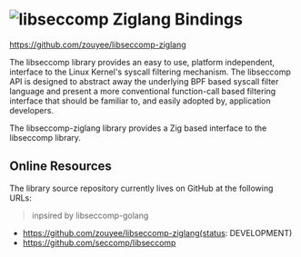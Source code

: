 ![libseccomp Ziglang Bindings](https://github.com/seccomp/libseccomp-artwork/blob/main/logo/libseccomp-color_text.png)
===============================================================================
https://github.com/zouyee/libseccomp-ziglang


The libseccomp library provides an easy to use, platform independent, interface
to the Linux Kernel's syscall filtering mechanism.  The libseccomp API is
designed to abstract away the underlying BPF based syscall filter language and
present a more conventional function-call based filtering interface that should
be familiar to, and easily adopted by, application developers.

The libseccomp-ziglang library provides a Zig based interface to the libseccomp
library.

## Online Resources

The library source repository currently lives on GitHub at the following URLs:
> inpsired by libseccomp-golang
* https://github.com/zouyee/libseccomp-ziglang(status: DEVELOPMENT)
* https://github.com/seccomp/libseccomp



